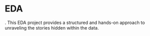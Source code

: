 # EDA
. This EDA project provides a structured and hands-on approach to unraveling the stories hidden within the data.
